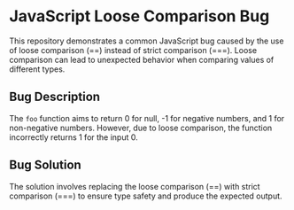 # JavaScript Loose Comparison Bug

This repository demonstrates a common JavaScript bug caused by the use of loose comparison (==) instead of strict comparison (===). Loose comparison can lead to unexpected behavior when comparing values of different types.

## Bug Description
The `foo` function aims to return 0 for null, -1 for negative numbers, and 1 for non-negative numbers. However, due to loose comparison, the function incorrectly returns 1 for the input 0.

## Bug Solution
The solution involves replacing the loose comparison (==) with strict comparison (===) to ensure type safety and produce the expected output.